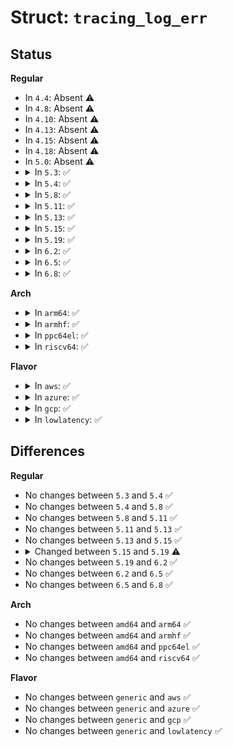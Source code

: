 # Struct: <code>tracing_log_err</code>

## Status
<b>Regular</b>
<ul>
<li>
In <code>4.4</code>: Absent ⚠️
</li>
<li>
In <code>4.8</code>: Absent ⚠️
</li>
<li>
In <code>4.10</code>: Absent ⚠️
</li>
<li>
In <code>4.13</code>: Absent ⚠️
</li>
<li>
In <code>4.15</code>: Absent ⚠️
</li>
<li>
In <code>4.18</code>: Absent ⚠️
</li>
<li>
In <code>5.0</code>: Absent ⚠️
</li>
<li>
<details>
<summary>In <code>5.3</code>: ✅</summary>

```c
struct tracing_log_err {
    struct list_head list;
    struct err_info info;
    char loc[128];
    char cmd[256];
};
```
</details>
</li>
<li>
<details>
<summary>In <code>5.4</code>: ✅</summary>

```c
struct tracing_log_err {
    struct list_head list;
    struct err_info info;
    char loc[128];
    char cmd[256];
};
```
</details>
</li>
<li>
<details>
<summary>In <code>5.8</code>: ✅</summary>

```c
struct tracing_log_err {
    struct list_head list;
    struct err_info info;
    char loc[128];
    char cmd[256];
};
```
</details>
</li>
<li>
<details>
<summary>In <code>5.11</code>: ✅</summary>

```c
struct tracing_log_err {
    struct list_head list;
    struct err_info info;
    char loc[128];
    char cmd[256];
};
```
</details>
</li>
<li>
<details>
<summary>In <code>5.13</code>: ✅</summary>

```c
struct tracing_log_err {
    struct list_head list;
    struct err_info info;
    char loc[128];
    char cmd[256];
};
```
</details>
</li>
<li>
<details>
<summary>In <code>5.15</code>: ✅</summary>

```c
struct tracing_log_err {
    struct list_head list;
    struct err_info info;
    char loc[128];
    char cmd[256];
};
```
</details>
</li>
<li>
<details>
<summary>In <code>5.19</code>: ✅</summary>

```c
struct tracing_log_err {
    struct list_head list;
    struct err_info info;
    char loc[128];
    char *cmd;
};
```
</details>
</li>
<li>
<details>
<summary>In <code>6.2</code>: ✅</summary>

```c
struct tracing_log_err {
    struct list_head list;
    struct err_info info;
    char loc[128];
    char *cmd;
};
```
</details>
</li>
<li>
<details>
<summary>In <code>6.5</code>: ✅</summary>

```c
struct tracing_log_err {
    struct list_head list;
    struct err_info info;
    char loc[128];
    char *cmd;
};
```
</details>
</li>
<li>
<details>
<summary>In <code>6.8</code>: ✅</summary>

```c
struct tracing_log_err {
    struct list_head list;
    struct err_info info;
    char loc[128];
    char *cmd;
};
```
</details>
</li>
</ul>
<b>Arch</b>
<ul>
<li>
<details>
<summary>In <code>arm64</code>: ✅</summary>

```c
struct tracing_log_err {
    struct list_head list;
    struct err_info info;
    char loc[128];
    char cmd[256];
};
```
</details>
</li>
<li>
<details>
<summary>In <code>armhf</code>: ✅</summary>

```c
struct tracing_log_err {
    struct list_head list;
    struct err_info info;
    char loc[128];
    char cmd[256];
};
```
</details>
</li>
<li>
<details>
<summary>In <code>ppc64el</code>: ✅</summary>

```c
struct tracing_log_err {
    struct list_head list;
    struct err_info info;
    char loc[128];
    char cmd[256];
};
```
</details>
</li>
<li>
<details>
<summary>In <code>riscv64</code>: ✅</summary>

```c
struct tracing_log_err {
    struct list_head list;
    struct err_info info;
    char loc[128];
    char cmd[256];
};
```
</details>
</li>
</ul>
<b>Flavor</b>
<ul>
<li>
<details>
<summary>In <code>aws</code>: ✅</summary>

```c
struct tracing_log_err {
    struct list_head list;
    struct err_info info;
    char loc[128];
    char cmd[256];
};
```
</details>
</li>
<li>
<details>
<summary>In <code>azure</code>: ✅</summary>

```c
struct tracing_log_err {
    struct list_head list;
    struct err_info info;
    char loc[128];
    char cmd[256];
};
```
</details>
</li>
<li>
<details>
<summary>In <code>gcp</code>: ✅</summary>

```c
struct tracing_log_err {
    struct list_head list;
    struct err_info info;
    char loc[128];
    char cmd[256];
};
```
</details>
</li>
<li>
<details>
<summary>In <code>lowlatency</code>: ✅</summary>

```c
struct tracing_log_err {
    struct list_head list;
    struct err_info info;
    char loc[128];
    char cmd[256];
};
```
</details>
</li>
</ul>

## Differences
<b>Regular</b>
<ul>
<li>
No changes between <code>5.3</code> and <code>5.4</code> ✅
</li>
<li>
No changes between <code>5.4</code> and <code>5.8</code> ✅
</li>
<li>
No changes between <code>5.8</code> and <code>5.11</code> ✅
</li>
<li>
No changes between <code>5.11</code> and <code>5.13</code> ✅
</li>
<li>
No changes between <code>5.13</code> and <code>5.15</code> ✅
</li>
<li>
<details>
<summary>Changed between <code>5.15</code> and <code>5.19</code> ⚠️</summary>
<ul>
<li>
<b>Field type changed. </b>
<code>char cmd[256]</code> ➡️ <code>char *cmd</code>
</li>
</ul>
</details>
</li>
<li>
No changes between <code>5.19</code> and <code>6.2</code> ✅
</li>
<li>
No changes between <code>6.2</code> and <code>6.5</code> ✅
</li>
<li>
No changes between <code>6.5</code> and <code>6.8</code> ✅
</li>
</ul>
<b>Arch</b>
<ul>
<li>
No changes between <code>amd64</code> and <code>arm64</code> ✅
</li>
<li>
No changes between <code>amd64</code> and <code>armhf</code> ✅
</li>
<li>
No changes between <code>amd64</code> and <code>ppc64el</code> ✅
</li>
<li>
No changes between <code>amd64</code> and <code>riscv64</code> ✅
</li>
</ul>
<b>Flavor</b>
<ul>
<li>
No changes between <code>generic</code> and <code>aws</code> ✅
</li>
<li>
No changes between <code>generic</code> and <code>azure</code> ✅
</li>
<li>
No changes between <code>generic</code> and <code>gcp</code> ✅
</li>
<li>
No changes between <code>generic</code> and <code>lowlatency</code> ✅
</li>
</ul>
